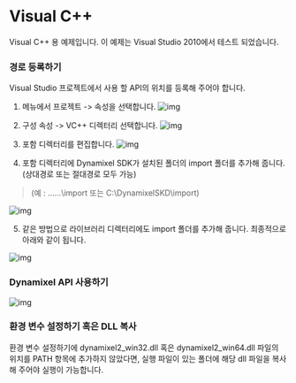 # Visual C++

Visual C++ 용 예제입니다.
이 예제는 Visual Studio 2010에서 테스트 되었습니다.

### 경로 등록하기

Visual Studio 프로젝트에서 사용 할 API의 위치를 등록해 주어야 합니다.

1. 메뉴에서 프로젝트 -> 속성을 선택합니다.
![img](http://support.robotis.com/ko/images/software/dynamixel_sdk/usb2dynamixel/windows/visual_2.gif)

2. 구성 속성 -> VC++ 디렉터리 선택합니다.
![img](http://support.robotis.com/ko/images/software/dynamixel_sdk/usb2dynamixel/windows/visual_3.gif)

3. 포함 디렉터리를 편집합니다.
![img](http://support.robotis.com/ko/images/software/dynamixel_sdk/usb2dynamixel/windows/visual_1.gif)

4. 포함 디렉터리에 Dynamixel SDK가 설치된 폴더의 import 폴더를 추가해 줍니다.
(상대경로 또는 절대경로 모두 가능)

> (예 : ..\..\..\import 또는 C:\DynamixelSKD\import)

![img](http://support.robotis.com/ko/images/software/dynamixel_sdk/usb2dynamixel/windows/visual_4.gif)

5. 같은 방법으로 라이브러리 디렉터리에도 import 폴더를 추가해 줍니다.
    최종적으로 아래와 같이 됩니다.

![img](http://support.robotis.com/ko/images/software/dynamixel_sdk/usb2dynamixel/windows/visual_5.gif)

### Dynamixel API 사용하기

![img](http://support.robotis.com/ko/images/software/dynamixel_sdk/usb2dynamixel/windows/visual_6.gif)

### 환경 변수 설정하기 혹은 DLL 복사

환경 변수 설정하기에 dynamixel2_win32.dll 혹은 dynamixel2_win64.dll 파일의 위치를 PATH 항목에 추가하지 않았다면, 실행 파일이 있는 폴더에 해당 dll 파일을 복사해 주어야 실행이 가능합니다.
